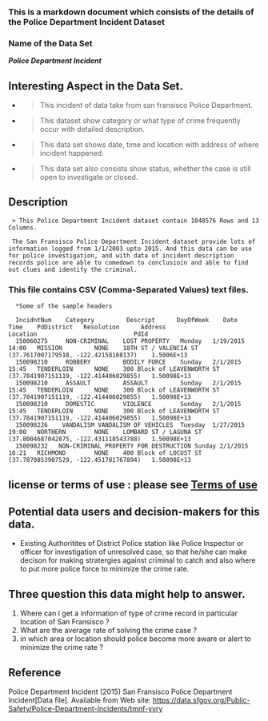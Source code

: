 ### This is a markdown document which consists of the details of the Police Department Incident Dataset

### Name of the Data Set
**_Police Department Incident_**

## Interesting Aspect in the Data Set.
 * > This incident of data take from san fransisco Police Department. 
 * > This dataset show category or what type of crime frequently occur with  detailed description.
 * > This data set shows date, time and location with address of where incident happened.
 * > This data set also consists show status, whether the case is still open to investigate or closed.
 
## Description
     
     > This Police Department Incident dataset contain 1048576 Rows and 13 Columns.

     The San Fransisco Police Department Incident dataset provide lots of information logged from 1/1/2003 upto 2015. And this data can be use for police investigation, and with data of incident description records police are able to comedown to conclusioin and able to find out clues and identify the criminal.  

### This file contains CSV (Comma-Separated Values) text files.

      *Some of the sample headers

      IncidntNum	Category	     Descript	   DayOfWeek	Date	Time	PdDistrict	 Resolution	     Address	                     Location	                        PdId
      150060275	    NON-CRIMINAL	LOST PROPERTY	Monday	 1/19/2015	14:00	MISSION	        NONE	18TH ST / VALENCIA ST		(37.7617007179518, -122.42158168137)	1.5006E+13
      150098210	    ROBBERY	        BODILY FORCE	Sunday	 2/1/2015	15:45	TENDERLOIN	    NONE	300 Block of LEAVENWORTH ST	(37.7841907151119, -122.414406029855)	1.50098E+13
      150098210	    ASSAULT	        ASSAULT     	Sunday	 2/1/2015	15:45	TENDERLOIN	    NONE	300 Block of LEAVENWORTH ST	(37.7841907151119, -122.414406029855)	1.50098E+13
      150098210	    DOMESTIC        VIOLENCE	    Sunday	 2/1/2015	15:45	TENDERLOIN	    NONE	300 Block of LEAVENWORTH ST	(37.7841907151119, -122.414406029855)	1.50098E+13
      150098226	   VANDALISM VANDALISM OF VEHICLES	Tuesday	 1/27/2015	19:00	NORTHERN	    NONE	LOMBARD ST / LAGUNA ST	    (37.8004687042875, -122.431118543788)	1.50098E+13
      150098232	  NON-CRIMINAL PROPERTY FOR DESTRUCTION	Sunday 2/1/2015 16:21	RICHMOND	    NONE	400 Block of LOCUST ST	    (37.7870853907529, -122.451781767894)	1.50098E+13


## license or terms of use : please see [Terms of use](https://datasf.org/opendata/terms-of-use/)
 
##  Potential data users and decision-makers for this data.
    
  * Existing Authoritites of District Police station like Police Inspector or officer for investigation  of unresolved case, so that he/she can make decison for making stratergies against criminal to catch and also where to put more police force to minimize the crime rate.
  
##  Three question this data might help to answer.
   
   1. Where can I get a information of type of crime record in particular location of San Fransisco ? 
   2. What are the average rate of solving the crime case ? 
   3. in which area or location should police become more aware or alert to minimize the crime rate ? 

## Reference
Police Department Incident (2015)  San Fransisco Police Department Incident[Data file]. Available from  Web site: https://data.sfgov.org/Public-Safety/Police-Department-Incidents/tmnf-yvry
